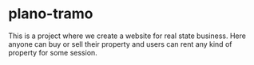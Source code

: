 # plano-tramo
 This is a project where we create a website for real state business. Here anyone can buy or sell their property and users can rent any kind of property for some session.
